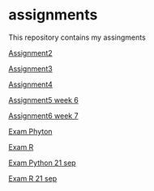 # assignments
This repository contains my assingments


[Assignment2](https://github.com/LStiphout/assignments/blob/master/assignment2%20(1)%20(2).ipynb)

[Assignment3](https://github.com/LStiphout/assignments/blob/master/assignment3%20(1).ipynb)

[Assignment4](https://github.com/LStiphout/assignments/blob/master/assignment4%20(1).ipynb)

[Assignment5 week 6](https://github.com/LStiphout/assignments/blob/master/Graded_assignment1%20(1).ipynb)

[Assignment6 week 7](https://github.com/LStiphout/assignments/blob/master/Graded_assignment_2%20(1).ipynb)

[Exam Phyton](https://github.com/LStiphout/assignments/blob/master/exam_student_python_final.ipynb)

[Exam R](https://github.com/LStiphout/assignments/blob/master/Exam_student_R_Final.ipynb)

[Exam Python 21 sep](https://github.com/LStiphout/assignments/blob/master/exam_Sep_21_2018%20(1).ipynb)

[Exam R 21 sep](https://github.com/LStiphout/assignments/blob/master/exam_2_student%20(1).ipynb)
